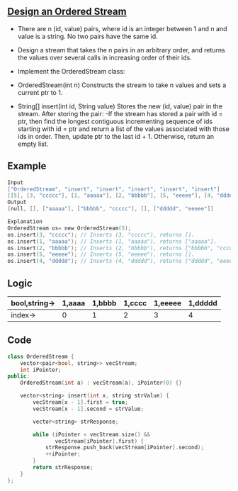 ## [Design an Ordered Stream](https://leetcode.com/contest/weekly-contest-215/problems/design-an-ordered-stream/)
- There are n (id, value) pairs, where id is an integer between 1 and n and value is a string. No two pairs have the same id.
- Design a stream that takes the n pairs in an arbitrary order, and returns the values over several calls in increasing order of their ids.

- Implement the OrderedStream class:
- OrderedStream(int n) Constructs the stream to take n values and sets a current ptr to 1.
- String[] insert(int id, String value) Stores the new (id, value) pair in the stream. After storing the pair:
-If the stream has stored a pair with id = ptr, then find the longest contiguous incrementing sequence of ids starting with id = ptr and return a list of the values associated with those ids in order. Then, update ptr to the last id + 1.
Otherwise, return an empty list.

## Example
```c
Input
["OrderedStream", "insert", "insert", "insert", "insert", "insert"]
[[5], [3, "ccccc"], [1, "aaaaa"], [2, "bbbbb"], [5, "eeeee"], [4, "ddddd"]]
Output
[null, [], ["aaaaa"], ["bbbbb", "ccccc"], [], ["ddddd", "eeeee"]]

Explanation
OrderedStream os= new OrderedStream(5);
os.insert(3, "ccccc"); // Inserts (3, "ccccc"), returns [].
os.insert(1, "aaaaa"); // Inserts (1, "aaaaa"), returns ["aaaaa"].
os.insert(2, "bbbbb"); // Inserts (2, "bbbbb"), returns ["bbbbb", "ccccc"].
os.insert(5, "eeeee"); // Inserts (5, "eeeee"), returns [].
os.insert(4, "ddddd"); // Inserts (4, "ddddd"), returns ["ddddd", "eeeee"].
```

## Logic

|bool,string->|1,aaaa|1,bbbb|1,cccc|1,eeeee|1,ddddd|
|---|---|---|---|---|---|
|index->|0|1|2|3|4|

## Code
```c++
class OrderedStream {
    vector<pair<bool, string>> vecStream;
    int iPointer;
public:
    OrderedStream(int a) : vecStream(a), iPointer(0) {}

    vector<string> insert(int x, string strValue) {
        vecStream[x - 1].first = true;
        vecStream[x - 1].second = strValue;

        vector<string> strResponse;

        while (iPointer < vecStream.size() &&
               vecStream[iPointer].first) {
            strResponse.push_back(vecStream[iPointer].second);
            ++iPointer;
        }
        return strResponse;
    }
};
```

